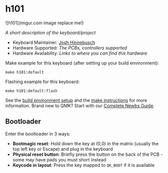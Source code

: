 # h101

![h101](imgur.com image replace me!)

*A short description of the keyboard/project*

* Keyboard Maintainer: [Josh Hinnebusch](https://github.com/hineybush)
* Hardware Supported: *The PCBs, controllers supported*
* Hardware Availability: *Links to where you can find this hardware*

Make example for this keyboard (after setting up your build environment):

    make h101:default

Flashing example for this keyboard:

    make h101:default:flash

See the [build environment setup](https://docs.qmk.fm/#/getting_started_build_tools) and the [make instructions](https://docs.qmk.fm/#/getting_started_make_guide) for more information. Brand new to QMK? Start with our [Complete Newbs Guide](https://docs.qmk.fm/#/newbs).

## Bootloader

Enter the bootloader in 3 ways:

* **Bootmagic reset**: Hold down the key at (0,0) in the matrix (usually the top left key or Escape) and plug in the keyboard
* **Physical reset button**: Briefly press the button on the back of the PCB - some may have pads you must short instead
* **Keycode in layout**: Press the key mapped to `QK_BOOT` if it is available

